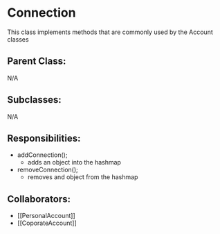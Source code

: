 # Connection
This class implements methods that are commonly used by the Account classes

## Parent Class:
N/A

## Subclasses:
N/A

## Responsibilities:
- addConnection();
	- adds an object into the hashmap
- removeConnection();
	- removes and object from the hashmap

## Collaborators:
- [[PersonalAccount]]
- [[CoporateAccount]]